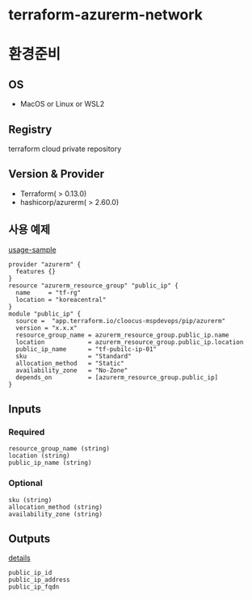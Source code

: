 # terraform-azurerm-network
# 환경준비
## OS
- MacOS or Linux or WSL2
## Registry
terraform cloud private repository
## Version & Provider
- Terraform( > 0.13.0)
- hashicorp/azurerm( > 2.60.0)
## 사용 예제
[usage-sample](./usage-sample)
```
provider "azurerm" {
  features {}
}
resource "azurerm_resource_group" "public_ip" {
  name     = "tf-rg"
  location = "koreacentral"
}
module "public_ip" {
  source =  "app.terraform.io/cloocus-mspdevops/pip/azurerm"
  version = "x.x.x"
  resource_group_name = azurerm_resource_group.public_ip.name
  location            = azurerm_resource_group.public_ip.location
  public_ip_name      = "tf-pubilc-ip-01"
  sku                 = "Standard"
  allocation_method   = "Static"
  availability_zone   = "No-Zone"
  depends_on          = [azurerm_resource_group.public_ip]
}
```
## Inputs
### Required
```
resource_group_name (string)
location (string)
public_ip_name (string)
```
### Optional
```
sku (string)
allocation_method (string)
availability_zone (string)
```
## Outputs
[details](./outputs.tf)
```
public_ip_id
public_ip_address
public_ip_fqdn
```